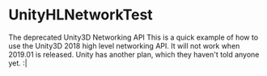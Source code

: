# UnityHLNetworkTest
The deprecated Unity3D Networking API
This is a quick example of how to use the Unity3D 2018 high level networking API. It will not work when 2019.01 is released. Unity has another plan, which they haven't told anyone yet. :|
